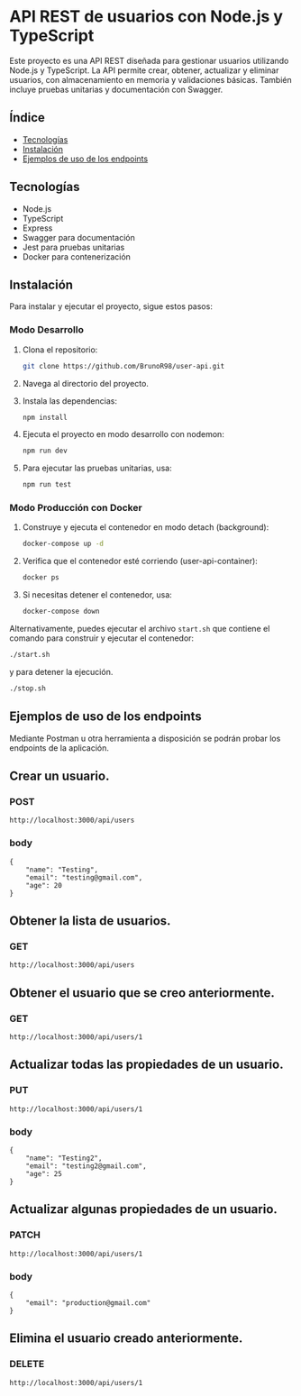 # API REST de usuarios con Node.js y TypeScript

Este proyecto es una API REST diseñada para gestionar usuarios utilizando Node.js y TypeScript. La API permite crear, obtener, actualizar y eliminar usuarios, con almacenamiento en memoria y validaciones básicas. También incluye pruebas unitarias y documentación con Swagger.

## Índice

- [Tecnologías](#tecnologías)
- [Instalación](#instalación)
- [Ejemplos de uso de los endpoints](#ejemplos-de-uso-de-los-endpoints)

## Tecnologías

- Node.js
- TypeScript
- Express
- Swagger para documentación
- Jest para pruebas unitarias
- Docker para contenerización

## Instalación

Para instalar y ejecutar el proyecto, sigue estos pasos:

### Modo Desarrollo

1. Clona el repositorio:
    ```bash
    git clone https://github.com/BrunoR98/user-api.git
    ```

2. Navega al directorio del proyecto.

3. Instala las dependencias:
    ```bash
    npm install
    ```

4. Ejecuta el proyecto en modo desarrollo con nodemon:
    ```bash
    npm run dev
    ```

5. Para ejecutar las pruebas unitarias, usa:
    ```bash
    npm run test
    ```

### Modo Producción con Docker

1. Construye y ejecuta el contenedor en modo detach (background):
    ```bash
    docker-compose up -d
    ```

2. Verifica que el contenedor esté corriendo (user-api-container):
    ```bash
    docker ps
    ```

3. Si necesitas detener el contenedor, usa:
    ```bash
    docker-compose down
    ```

Alternativamente, puedes ejecutar el archivo `start.sh` que contiene el comando para construir y ejecutar el contenedor:

```bash
./start.sh
```

y para detener la ejecución.

```bash
./stop.sh
```

## Ejemplos de uso de los endpoints

Mediante Postman u otra herramienta a disposición se podrán probar los endpoints de la aplicación.

## Crear un usuario.

### POST 
```
http://localhost:3000/api/users
```
### body
```
{
    "name": "Testing",
    "email": "testing@gmail.com",
    "age": 20
}
```

## Obtener la lista de usuarios.

### GET
```
http://localhost:3000/api/users
```

## Obtener el usuario que se creo anteriormente.

### GET
```
http://localhost:3000/api/users/1
```

## Actualizar todas las propiedades de un usuario.

### PUT
```
http://localhost:3000/api/users/1
```
### body
```
{
    "name": "Testing2",
    "email": "testing2@gmail.com",
    "age": 25
}
```

## Actualizar algunas propiedades de un usuario.

### PATCH
```
http://localhost:3000/api/users/1
```
### body
```
{
    "email": "production@gmail.com"
}
```

## Elimina el usuario creado anteriormente.

### DELETE
```
http://localhost:3000/api/users/1
```


